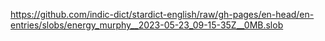 https://github.com/indic-dict/stardict-english/raw/gh-pages/en-head/en-entries/slobs/energy_murphy__2023-05-23_09-15-35Z__0MB.slob  
